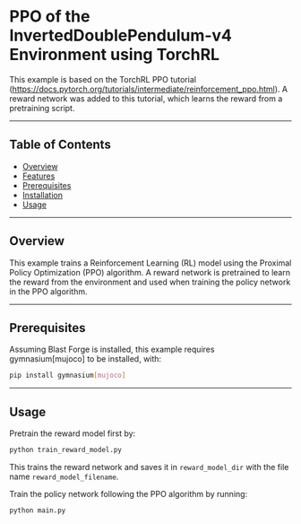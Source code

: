 # PPO of the InvertedDoublePendulum-v4 Environment using TorchRL

This example is based on the TorchRL PPO tutorial (https://docs.pytorch.org/tutorials/intermediate/reinforcement_ppo.html). A reward network was added to this tutorial, which learns the reward from a pretraining script.

---

## Table of Contents

- [Overview](#overview)  
- [Features](#features)  
- [Prerequisites](#prerequisites)  
- [Installation](#installation)  
- [Usage](#usage)  

---

## Overview

This example trains a Reinforcement Learning (RL) model using the Proximal Policy Optimization (PPO) algorithm. A reward network is pretrained to learn the reward from the environment and used when training the policy network in the PPO algorithm.

---

## Prerequisites

Assuming Blast Forge is installed, this example requires gymnasium[mujoco] to be installed, with:

```bash
pip install gymnasium[mujoco]
```

---

## Usage

Pretrain the reward model first by:

```bash
python train_reward_model.py
```

This trains the reward network and saves it in `reward_model_dir` with the file name `reward_model_filename`.

Train the policy network following the PPO algorithm by running:

```bash
python main.py
```
